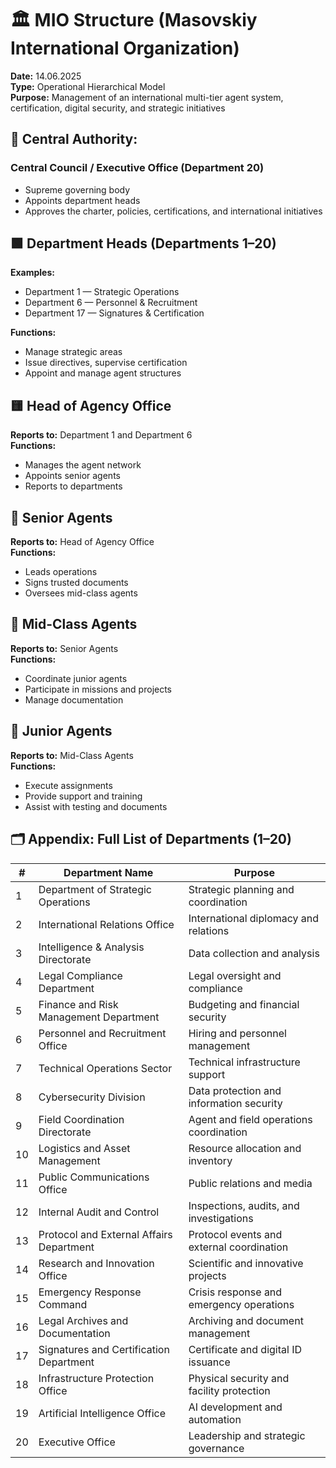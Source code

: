 # 🏛️ MIO Structure (Masovskiy International Organization)
**Date:** 14.06.2025  
**Type:** Operational Hierarchical Model  
**Purpose:** Management of an international multi-tier agent system, certification, digital security, and strategic initiatives

## 🔰 Central Authority:
### Central Council / Executive Office (Department 20)
- Supreme governing body
- Appoints department heads
- Approves the charter, policies, certifications, and international initiatives

## 🟩 Department Heads (Departments 1–20)
**Examples:**
- Department 1 — Strategic Operations
- Department 6 — Personnel & Recruitment
- Department 17 — Signatures & Certification

**Functions:**
- Manage strategic areas
- Issue directives, supervise certification
- Appoint and manage agent structures

## 🟨 Head of Agency Office
**Reports to:** Department 1 and Department 6  
**Functions:**
- Manages the agent network
- Appoints senior agents
- Reports to departments

## 🔷 Senior Agents
**Reports to:** Head of Agency Office  
**Functions:**
- Leads operations
- Signs trusted documents
- Oversees mid-class agents

## 🔹 Mid-Class Agents
**Reports to:** Senior Agents  
**Functions:**
- Coordinate junior agents
- Participate in missions and projects
- Manage documentation

## 🔸 Junior Agents
**Reports to:** Mid-Class Agents  
**Functions:**
- Execute assignments
- Provide support and training
- Assist with testing and documents

## 🗂️ Appendix: Full List of Departments (1–20)

| #  | Department Name                               | Purpose                                                  |
|----|-----------------------------------------------|----------------------------------------------------------|
| 1  | Department of Strategic Operations            | Strategic planning and coordination                      |
| 2  | International Relations Office                | International diplomacy and relations                    |
| 3  | Intelligence & Analysis Directorate           | Data collection and analysis                             |
| 4  | Legal Compliance Department                   | Legal oversight and compliance                           |
| 5  | Finance and Risk Management Department        | Budgeting and financial security                         |
| 6  | Personnel and Recruitment Office              | Hiring and personnel management                          |
| 7  | Technical Operations Sector                   | Technical infrastructure support                         |
| 8  | Cybersecurity Division                        | Data protection and information security                 |
| 9  | Field Coordination Directorate                | Agent and field operations coordination                  |
| 10 | Logistics and Asset Management                | Resource allocation and inventory                        |
| 11 | Public Communications Office                  | Public relations and media                               |
| 12 | Internal Audit and Control                    | Inspections, audits, and investigations                  |
| 13 | Protocol and External Affairs Department      | Protocol events and external coordination                |
| 14 | Research and Innovation Office                | Scientific and innovative projects                       |
| 15 | Emergency Response Command                    | Crisis response and emergency operations                 |
| 16 | Legal Archives and Documentation              | Archiving and document management                        |
| 17 | Signatures and Certification Department       | Certificate and digital ID issuance                      |
| 18 | Infrastructure Protection Office              | Physical security and facility protection                |
| 19 | Artificial Intelligence Office                | AI development and automation                            |
| 20 | Executive Office                              | Leadership and strategic governance                      |
